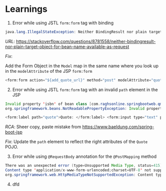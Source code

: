 # Learnings

1. Error while using JSTL `form:form` tag with binding
```java
java.lang.IllegalStateException: Neither BindingResult nor plain target object for bean name 'quote'
```

*URL*: https://stackoverflow.com/questions/8781558/neither-bindingresult-nor-plain-target-object-for-bean-name-available-as-request

*Fix*: 

Add the Form Object in the `Model` map in the same name where you look up in the `modelAttribute` of the JSP `form:form`
```java
<form:form action="${add_quote_url}" method="post" modelAttribute="quote"> 
```

2. Error while using JSTL `form:form` tag with an invalid `path` element in the JSP
```java
Invalid property 'isbn' of bean class [com.raghsonline.springbootweb.qms.model.Quote]: Bean property 'isbn' is not readable or has an invalid getter method: Does the return type of the getter match the parameter type of the setter?
org.springframework.beans.NotReadablePropertyException: Invalid property 'isbn' of bean class [com.raghsonline.springbootweb.qms.model.Quote]: Bean property 'isbn' is not readable or has an invalid getter method: Does the return type of the getter match the parameter type of the setter?
```

```java
<form:label path="quote">Quote: </form:label> <form:input type="text" path="isbn"/> 
```

*RCA*: Sheer copy, paste mistake from https://www.baeldung.com/spring-boot-jsp

*Fix*: Update the `path` element to reflect the right attributes of the `Quote` POJO.

3. Error while using `@RequestBody` annotation for the `@PostMapping` method

```java
There was an unexpected error (type=Unsupported Media Type, status=415).
Content type 'application/x-www-form-urlencoded;charset=UTF-8' not supported
org.springframework.web.HttpMediaTypeNotSupportedException: Content type 'application/x-www-form-urlencoded;charset=UTF-8' not supported
```
4. dfd